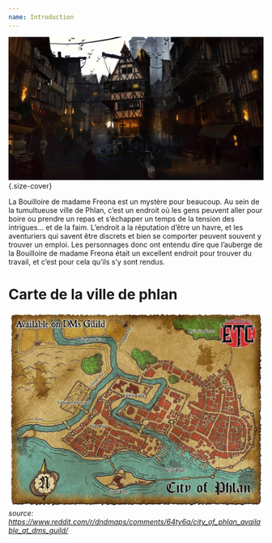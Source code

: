 ```yaml
---
name: Introduction
---
```


![heading](./ressources/phlan.jpg){.size-cover}

La Bouilloire de madame Freona est un mystère pour beaucoup. Au sein de la tumultueuse ville de Phlan, c’est un endroit où les gens peuvent aller pour boire ou prendre un repas et s’échapper un temps de la tension des intrigues... et de la faim. L’endroit a la réputation d’être un havre, et les aventuriers qui savent être discrets et bien se comporter peuvent souvent y trouver un emploi.
Les personnages donc ont entendu dire que l’auberge de la Bouilloire de madame Freona était un excellent endroit pour trouver du travail, et c’est pour cela qu’ils s’y sont rendus.


# Carte de la ville de phlan

![carte](./ressources/phlan-map.jpg)
*source: https://www.reddit.com/r/dndmaps/comments/64ty6a/city_of_phlan_available_at_dms_guild/*
